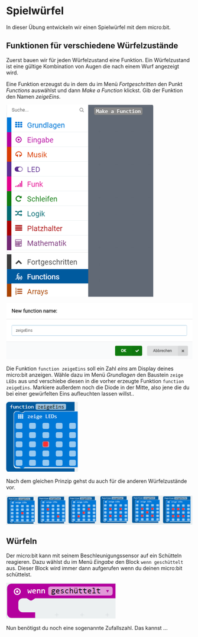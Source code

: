 # Spielwürfel

In dieser Übung entwickeln wir einen Spielwürfel mit dem micro:bit.

## Funktionen für verschiedene Würfelzustände

Zuerst bauen wir für jeden Würfelzustand eine Funktion. Ein Würfelzustand ist eine gültige Kombination von Augen die nach einem Wurf angezeigt wird.

Eine Funktion erzeugst du in dem du im Menü _Fortgeschritten_ den Punkt  _Functions_ auswählst und dann _Make a Function_ klickst. Gib der Funktion den Namen _zeigeEins_.

![](images/create_function.png)

![](images/function_show_one.png)

Die Funktion ```function zeigeEins``` soll ein Zahl _eins_ am Display deines micro:bit anzeigen. Wähle dazu im Menü _Grundlagen_ den Baustein ```zeige LEDs``` aus und verschiebe diesen in die vorher erzeugte Funktion ```function zeigeEins```. Markiere außerdem noch die Diode in der Mitte, also jene die du bei einer gewürfelten Eins aufleuchten lassen willst..

![](images/display_shows_one.png)

Nach dem gleichen Prinzip gehst du auch für die anderen Würfelzustände vor.

![](images/all_show_functions.png)

## Würfeln

Der micro:bit kann mit seinem Beschleunigungssensor auf ein Schütteln reagieren. Dazu wählst du im Menü _Eingabe_ den Block ```wenn geschüttelt``` aus. Dieser Block wird immer dann aufgerufen wenn du deinen micro:bit schüttelst.

![](images/event_when_shaken.png)

Nun benötigst du noch eine sogenannte Zufallszahl. Das kannst ...